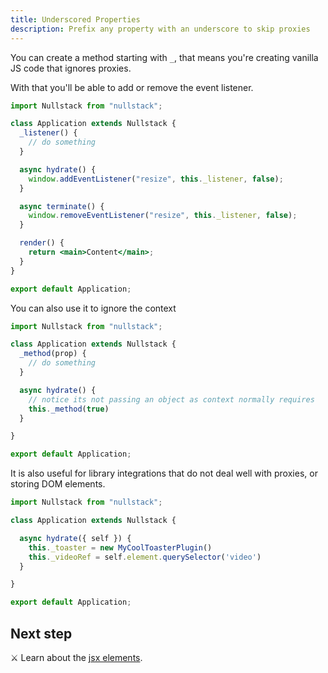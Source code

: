 ```yaml
---
title: Underscored Properties
description: Prefix any property with an underscore to skip proxies
---
```


You can create a method starting with `_`, that means you're creating vanilla JS code that ignores proxies. 

With that you'll be able to add or remove the event listener.

```jsx
import Nullstack from "nullstack";

class Application extends Nullstack {
  _listener() {
    // do something
  }

  async hydrate() {
    window.addEventListener("resize", this._listener, false);
  }

  async terminate() {
    window.removeEventListener("resize", this._listener, false);
  }

  render() {
    return <main>Content</main>;
  }
}

export default Application;
```

You can also use it to ignore the context

```jsx
import Nullstack from "nullstack";

class Application extends Nullstack {
  _method(prop) {
    // do something
  }

  async hydrate() {
    // notice its not passing an object as context normally requires
    this._method(true)
  }

}

export default Application;
```

It is also useful for library integrations that do not deal well with proxies, or storing DOM elements.

```jsx
import Nullstack from "nullstack";

class Application extends Nullstack {

  async hydrate({ self }) {
    this._toaster = new MyCoolToasterPlugin()
    this._videoRef = self.element.querySelector('video')
  }

}

export default Application;
```

## Next step

⚔ Learn about the [jsx elements](/jsx-elements).